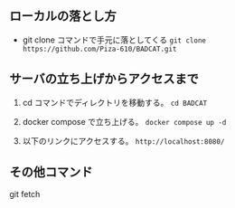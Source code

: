 ## ローカルの落とし方
- git clone コマンドで手元に落としてくる
`git clone https://github.com/Piza-610/BADCAT.git`

## サーバの立ち上げからアクセスまで
1. cd コマンドでディレクトリを移動する。
`cd BADCAT`

2. docker compose で立ち上げる。
`docker compose up -d`

3. 以下のリンクにアクセスする。
`http://localhost:8080/`

## その他コマンド
git fetch
